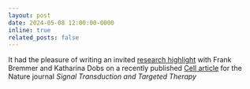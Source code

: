 ```yaml
---
layout: post
date: 2024-05-08 12:00:00-0000
inline: true
related_posts: false
---
```


It had the pleasure of writing an invited [research highlight](https://doi.org/10.1038/s41392-024-01870-9) with Frank Bremmer and Katharina Dobs on a recently published [Cell article](https://www.cell.com/cell/fulltext/S0092-8674(24)00239-3) for the Nature journal *Signal Transduction and Targeted Therapy*